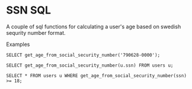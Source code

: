 # SSN SQL

A couple of sql functions for calculating a user's age based on swedish sequrity number format.

Examples

    SELECT get_age_from_social_security_number('790628-0000');
    
    SELECT get_age_from_social_security_number(u.ssn) FROM users u;

    SELECT * FROM users u WHERE get_age_from_social_security_number(ssn) >= 18;